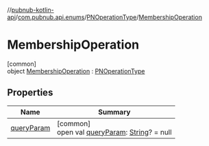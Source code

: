 //[pubnub-kotlin-api](../../../../index.md)/[com.pubnub.api.enums](../../index.md)/[PNOperationType](../index.md)/[MembershipOperation](index.md)

# MembershipOperation

[common]\
object [MembershipOperation](index.md) : [PNOperationType](../index.md)

## Properties

| Name | Summary |
|---|---|
| [queryParam](../query-param.md) | [common]<br>open val [queryParam](../query-param.md): [String](https://kotlinlang.org/api/latest/jvm/stdlib/kotlin/-string/index.html)? = null |
